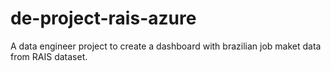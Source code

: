 # de-project-rais-azure
A data engineer project to create a dashboard with brazilian job maket data from RAIS dataset.
